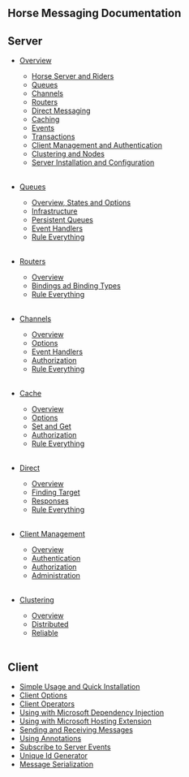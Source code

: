 ## Horse Messaging Documentation

## Server

- [Overview](overview.md)
    - [Horse Server and Riders](overview.md#horse-server-and-riders)
    - [Queues](overview.md#queues)
    - [Channels](overview.md#channels)
    - [Routers](overview.md#routers)
    - [Direct Messaging](overview.md#direct-messaging)
    - [Caching](overview.md#caching)
    - [Events](overview.md#events)
    - [Transactions](overview.md#transactions)
    - [Client Management and Authentication](overview.md#client-management-and-authentication)
    - [Clustering and Nodes](overview.md#clustering-and-nodes)
    - [Server Installation and Configuration](overview.md#server-installation-and-configuration)
<br><br>

- [Queues](queues.md)
    - [Overview, States and Options](queues.md#overview)
    - [Infrastructure](queues.md#infrastructure)
    - [Persistent Queues](queues.md#persistent-queues)
    - [Event Handlers](queues.md#event-handlers)
    - [Rule Everything](queues.md#rule-everything)
<br><br>

- [Routers](routers.md)
    - [Overview](routers.md#overview)
    - [Bindings ad Binding Types](routers.md#bindings)
    - [Rule Everything](routers.md#rule-everything)
<br><br>

- [Channels](channels.md)
    - [Overview](channels.md#overview)
    - [Options](channels.md#options)
    - [Event Handlers](channels.md#event-handlers)
    - [Authorization](channels.md#authorization)
    - [Rule Everything](channels.md#rule-everything)
<br><br>

- [Cache](cache.md)
    - [Overview](cache.md#overview)
    - [Options](cache.md#options)
    - [Set and Get](cache.md#set-and-get)
    - [Authorization](cache.md#-authorization)
    - [Rule Everything](cache.md#rule-everything)
<br><br>

- [Direct](direct.md)
    - [Overview](direct.md#overview)
    - [Finding Target](direct.md#finding-target)
    - [Responses](direct.md#responses)
    - [Rule Everything](direct.md#rule-everything)
<br><br>

- [Client Management](client-management.md)
    - [Overview](client-management.md#overview)
    - [Authentication](client-management.md#authentication)
    - [Authorization](client-management.md#authorization)
    - [Administration](client-management.md#administration)
<br><br>
 
- [Clustering](clustering.md)
    - [Overview](clustering.md#overview)
    - [Distributed](clustering.md#distributed)
    - [Reliable](clustering.md#reliable)
<br><br>

## Client

- [Simple Usage and Quick Installation](client.md#quick-installation)
- [Client Options](client.md#options)
- [Client Operators](client.md#operators)
- [Using with Microsoft Dependency Injection](client.md#using-msdi)
- [Using with Microsoft Hosting Extension](client.md#using-hosting-extension)
- [Sending and Receiving Messages](client.md#sending-and-receiving-messages)
- [Using Annotations](client.md#using-annotations)
- [Subscribe to Server Events](client.md#subscribe-to-server-events)
- [Unique Id Generator](client.md#unique-id-generator)
- [Message Serialization](client.md#message-serialization)
